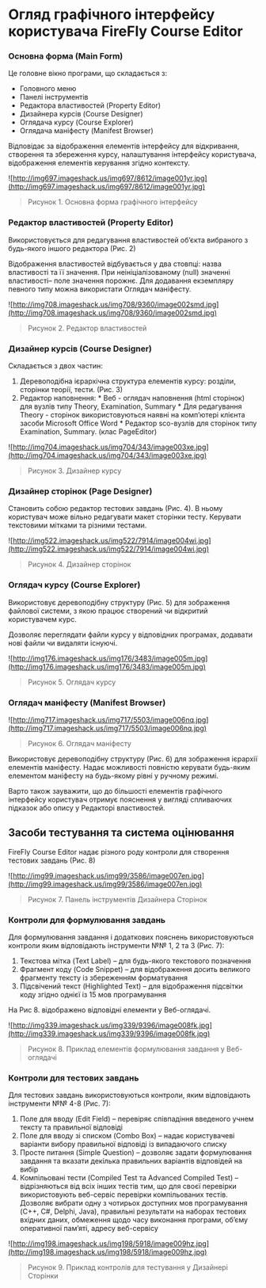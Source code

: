 # Огляд графічного інтерфейсу користувача FireFly Course Editor #

### Основна форма (Main Form) ###

Це головне вікно програми, що складається з:

  * Головного меню
  * Панелі інструментів
  * Редактора властивостей (Property Editor)
  * Дизайнера курсів (Course Designer)
  * Оглядача курсу (Course Explorer)
  * Оглядача маніфесту (Manifest Browser)

Відповідає за відображення елементів інтерфейсу для відкривання, створення та збереження курсу, налаштування інтерфейсу користувача, відображення елементів керування згідно контексту.

![http://img697.imageshack.us/img697/8612/image001yr.jpg](http://img697.imageshack.us/img697/8612/image001yr.jpg)
> Рисунок 1. Основна форма графічного інтерфейсу

### Редактор властивостей (Property Editor) ###

Використовується для редагування властивостей об’єкта вибраного з будь-якого іншого редактора (Рис. 2)

Відображення властивостей відбувається у два стовпці: назва властивості та її значення. При неініціалізованому (null) значенні властивості– поле значення порожнє. Для додавання екземпляру певного типу можна використати Оглядач маніфесту.

![http://img708.imageshack.us/img708/9360/image002smd.jpg](http://img708.imageshack.us/img708/9360/image002smd.jpg)
> Рисунок 2. Редактор властивостей

### Дизайнер курсів (Course Designer) ###

Складається з двох частин:

  1. Деревоподібна ієрархічна структура елементів курсу: розділи, сторінки теорії, тести. (Рис. 3)
  1. Редактор наповнення:
    * Веб - оглядач наповнення (html сторінок) для вузлів типу Theory, Examination, Summary
    * Для редагування Theory - сторінок використовуються наявні на комп’ютері клієнта засоби Microsoft Office Word
    * Редактор sco-вузлів для сторінок типу Examination, Summary. (клас PageEditor)

![http://img704.imageshack.us/img704/343/image003xe.jpg](http://img704.imageshack.us/img704/343/image003xe.jpg)
> Рисунок 3. Дизайнер курсу

### Дизайнер сторінок (Page Designer) ###

Становить собою редактор тестових завдань (Рис. 4). В ньому користувач може вільно редагувати макет сторінки тесту. Керувати текстовими мітками та різними тестами.

![http://img522.imageshack.us/img522/7914/image004wi.jpg](http://img522.imageshack.us/img522/7914/image004wi.jpg)
> Рисунок 4. Дизайнер сторінок

### Оглядач курсу (Course Explorer) ###

Використовує деревоподібну структуру (Рис. 5) для зображення файлової системи, з якою працює створений чи відкритий користувачем курс.

Дозволяє переглядати файли курсу у відповідних програмах, додавати нові файли чи видаляти існуючі.


![http://img176.imageshack.us/img176/3483/image005m.jpg](http://img176.imageshack.us/img176/3483/image005m.jpg)
> Рисунок 5. Оглядач курсу


### Оглядач маніфесту (Manifest Browser) ###

![http://img717.imageshack.us/img717/5503/image006nq.jpg](http://img717.imageshack.us/img717/5503/image006nq.jpg)
> Рисунок 6. Оглядач маніфесту

Використовує деревоподібну структуру (Рис. 6) для зображення ієрархії елементів маніфесту. Надає можливості повністю керувати будь-яким елементом маніфесту на будь-якому рівні у ручному режимі.

Варто також зауважити, що до більшості елементів графічного інтерфейсу користувач отримує пояснення у вигляді спливаючих підказок або опису у Редакторі властивостей.

## Засоби тестування та система оцінювання ##

FireFly Course Editor надає різного роду контроли для створення тестових завдань (Рис. 8)

![http://img99.imageshack.us/img99/3586/image007en.jpg](http://img99.imageshack.us/img99/3586/image007en.jpg)
> Рисунок 7. Панель інструментів Дизайнера Сторінок

### Контроли для формулювання завдань ###

Для формулювання завдання і додаткових пояснень використовуються контроли яким відповідають інструменти №№ 1, 2 та 3 (Рис. 7):

  1. Текстова мітка (Text Label) – для будь-якого текстового позначення
  1. Фрагмент коду (Code Snippet) – для відображення досить великого фрагменту тексту із збереженням форматування
  1. Підсвічений текст (Highlighted Text) – для відображення підсвітки коду згідно однієї із 15 мов програмування

На Рис 8.  відображено відповідні елементи у Веб-оглядачі.

![http://img339.imageshack.us/img339/9396/image008fk.jpg](http://img339.imageshack.us/img339/9396/image008fk.jpg)
> Рисунок 8. Приклад елементів формулювання завдання у Веб-оглядачі

### Контроли для тестових завдань ###

Для тестових завдань використовуються контроли, яким відповідають інструменти №№ 4-8 (Рис. 7):

  1. Поле для вводу (Edit Field) – перевіряє співпадіння введеного учнем тексту та правильної відповіді
  1. Поле для вводу зі списком (Combo Box) – надає користувачеві варіанти вибору правильної відповіді із випадаючого списку
  1. Просте питання (Simple Question) – дозволяє задати формулювання завдання та вказати декілька правильних варіантів відповідей на вибір
  1. Компільовані тести (Compiled Test та Advanced Compiled Test) – відрізняються від всіх інших тестів тим, що для своєї перевірки використовують веб-сервіс перевірки компільованих тестів. Дозволяє вибрати одну з чотирьох доступних мов програмування (C++, C#, Delphi, Java),  правильні результати на наборах тестових вхідних даних, обмеження щодо часу виконання програми, об’єму оперативної пам’яті, адресу веб-сервісу

![http://img198.imageshack.us/img198/5918/image009hz.jpg](http://img198.imageshack.us/img198/5918/image009hz.jpg)
> Рисунок 9. Приклад контролів для тестування у Дизайнері Сторінки